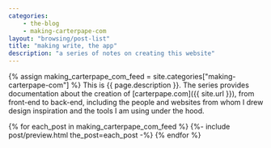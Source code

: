 ```yaml
---
categories:
    - the-blog
    - making-carterpape-com
layout: "browsing/post-list"
title: "making write, the app"
description: "a series of notes on creating this website"
---
```


{% assign making_carterpape_com_feed = site.categories["making-carterpape-com"] %}
This is {{ page.description }}. The series provides documentation about the creation of [carterpape.com]({{ site.url }}), from front-end to back-end, including the people and websites from whom I drew design inspiration and the tools I am using under the hood.

{% for each_post in making_carterpape_com_feed %}
    {%- include post/preview.html the_post=each_post -%}
{% endfor %}
